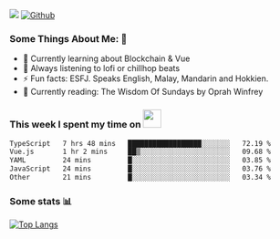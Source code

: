 ![](https://visitor-badge.laobi.icu/badge?page_id=seanho96.seanho96)
[![Github](https://img.shields.io/github/followers/seanho96?label=Follow&style=social)](https://github.com/seanho96)

### Some Things About Me: 👋
- 🌱 Currently learning about Blockchain & Vue
- :musical_note: Always listening to lofi or chillhop beats
- :zap: Fun facts: ESFJ. Speaks English, Malay, Mandarin and Hokkien.
- :book: Currently reading: The Wisdom Of Sundays by Oprah Winfrey

### This week I spent my time on <img src="https://media.giphy.com/media/SvQzkTQb3ZwKcj1QTO/giphy.gif" width="32">

<!--START_SECTION:waka-->

```txt
TypeScript   7 hrs 48 mins   ██████████████████░░░░░░░   72.19 %
Vue.js       1 hr 2 mins     ██▒░░░░░░░░░░░░░░░░░░░░░░   09.68 %
YAML         24 mins         █░░░░░░░░░░░░░░░░░░░░░░░░   03.85 %
JavaScript   24 mins         █░░░░░░░░░░░░░░░░░░░░░░░░   03.76 %
Other        21 mins         █░░░░░░░░░░░░░░░░░░░░░░░░   03.34 %
```

<!--END_SECTION:waka-->

### Some stats 📊

[![Top Langs](https://github-readme-stats.vercel.app/api/top-langs/?username=seanho96&layout=compact&theme=graywhite)](https://github.com/anuraghazra/github-readme-stats)
<br/>
<!-- ![GitHub stats](https://github-readme-stats.vercel.app/api?username=seanho96&show_icons=true&theme=graywhite)-->

